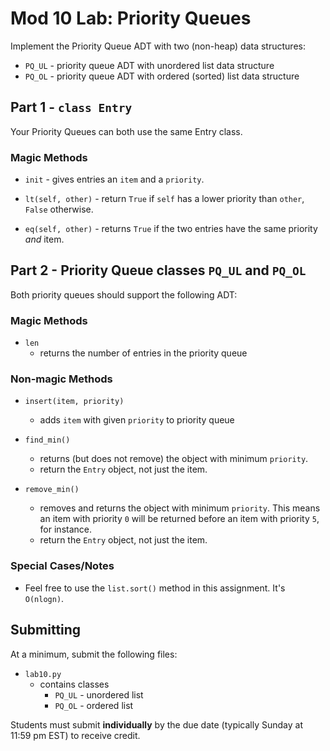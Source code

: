 # Mod 10 Lab: Priority Queues

Implement the Priority Queue ADT with two (non-heap) data structures:

* `PQ_UL` - priority queue ADT with unordered list data structure
* `PQ_OL` - priority queue ADT with ordered (sorted) list data structure

## Part 1 - `class Entry`

Your Priority Queues can both use the same Entry class.

### Magic Methods

* `init` - gives entries an `item` and a `priority`.

* `lt(self, other)` - return `True` if `self` has a lower priority than `other`, `False` otherwise.

* `eq(self, other)` - returns `True` if the two entries have the same priority *and* item. 

## Part 2 - Priority Queue classes `PQ_UL` and `PQ_OL`

Both priority queues should support the following ADT:

### Magic Methods

* `len`
   * returns the number of entries in the priority queue

### Non-magic Methods 

* `insert(item, priority)`
   * adds `item` with given `priority` to priority queue

* `find_min()`
   * returns (but does not remove) the object with minimum `priority`. 
   * return the `Entry` object, not just the item.

* `remove_min()`
   * removes and returns the object with minimum `priority`. This means an item with priority `0` will be returned before an item with priority `5`, for instance.
   * return the `Entry` object, not just the item.

### Special Cases/Notes

* Feel free to use the `list.sort()` method in this assignment. It's `O(nlogn)`.

## Submitting

At a minimum, submit the following files:

* `lab10.py`
   * contains classes
      * `PQ_UL` - unordered list
      * `PQ_OL` - ordered list    

Students must submit **individually** by the due date (typically Sunday at 11:59 pm EST) to receive credit.
